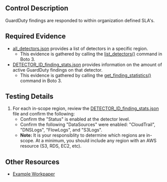 ## Control Description
GuardDuty findings are responded to within organization defined SLA's.

## Required Evidence
* [all_detectors.json](/evidence_library/CloudTrail/regions/us-east-1/all_detectors.json) provides a list of detectors in a specific region.
  * This evidence is gathered by calling the [list_detectors()](https://boto3.amazonaws.com/v1/documentation/api/1.26.89/reference/services/guardduty/client/list_detectors.html) command in Boto 3.
* [DETECTOR_ID_finding_stats.json](/evidence_library/CloudTrail/regions/us-east-1/DETECTOR_ID_findings_stats.json) provides information on the amount of active GuardDuty findings on that detector.
  * This evidence is gathered by calling the [get_finding_statistics()](https://boto3.amazonaws.com/v1/documentation/api/1.26.89/reference/services/guardduty/client/get_findings_statistics.html) command in Boto 3.

## Testing Details
1. For each in-scope region, review the [DETECTOR_ID_finding_stats.json](/evidence_library/CloudTrail/regions/us-east-1/DETECTOR_ID_finding_stats.json) file and confirm the following:
    * Confirm the "Status" is enabled at the detector level.
    * Confirm the following "DataSources" were enabled: "CloudTrail", "DNSLogs", "FlowLogs", and "S3Logs".
    * **Note:** It is your responsiblity to determine which regions are in-scope. At a minimum, you should include any region with an AWS resource (S3, RDS, EC2, etc).

## Other Resources
- [Example Workpaper](https://docs.google.com/spreadsheets/d/1bGfbXUTSzVCSGCWn7UtG6QN4wWeEKdrubygcCuDDjbI/edit?gid=1836199300)
